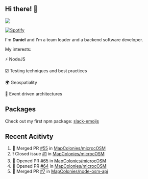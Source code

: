 ## Hi there! 👋

<p>
  <img src="https://github-readme-stats.vercel.app/api?username=syncush&theme=tokyonight">
</p>

[![Spotify](https://novatorem-rust.vercel.app/api/spotify)](https://open.spotify.com/user/syncush)

I'm **Daniel** and I'm a team leader and a backend software developer.

My interests:

⚡ NodeJS

☑️ Testing techniques and best practices

🌍 Geospatiality

🧠 Event driven architectures

## Packages
Check out my first npm package: [slack-emojis](https://www.npmjs.com/package/slack-emojis)

## Recent Acitivty
<!--START_SECTION:activity-->
1. 🎉 Merged PR [#55](https://github.com/MapColonies/microcOSM/pull/55) in [MapColonies/microcOSM](https://github.com/MapColonies/microcOSM)
2. ❗️ Closed issue [#1](https://github.com/MapColonies/microcOSM/issues/1) in [MapColonies/microcOSM](https://github.com/MapColonies/microcOSM)
3. 💪 Opened PR [#65](https://github.com/MapColonies/microcOSM/pull/65) in [MapColonies/microcOSM](https://github.com/MapColonies/microcOSM)
4. 💪 Opened PR [#64](https://github.com/MapColonies/microcOSM/pull/64) in [MapColonies/microcOSM](https://github.com/MapColonies/microcOSM)
5. 🎉 Merged PR [#7](https://github.com/MapColonies/node-osm-api/pull/7) in [MapColonies/node-osm-api](https://github.com/MapColonies/node-osm-api)
<!--END_SECTION:activity-->
